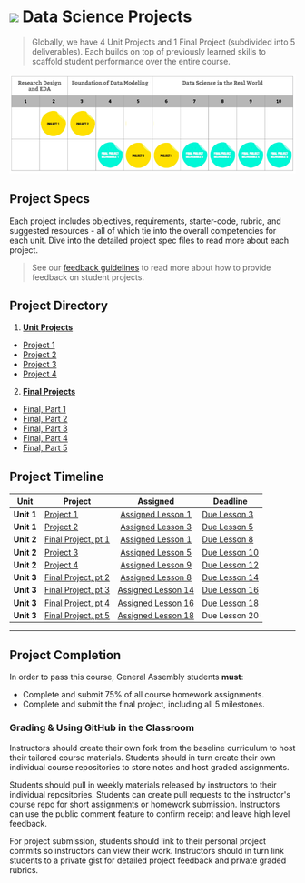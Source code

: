 # ![](https://ga-dash.s3.amazonaws.com/production/assets/logo-9f88ae6c9c3871690e33280fcf557f33.png) Data Science Projects

> Globally, we have 4 Unit Projects and 1 Final Project (subdivided into 5 deliverables). Each builds on top of previously learned skills to scaffold student performance over the entire course.

![Course Overview - Projects](../student-resources/course_overview-projects.png)
## Project Specs

Each project includes objectives, requirements, starter-code, rubric, and suggested resources - all of which tie into the overall competencies for each unit. Dive into the detailed project spec files to read more about each project.

> See our [feedback guidelines](./project-feedback.md) to read more about how to provide feedback on student projects.

## Project Directory

1. **[Unit Projects](./unit-projects/README.md)**
  - [Project 1](./unit-projects/project-01/README.md)
  - [Project 2](./unit-projects/project-02/README.md)
  - [Project 3](./unit-projects/project-03/README.md)
  - [Project 4](./unit-projects/project-04/README.md)


2. **[Final Projects](./final-projects/README.md)**
  - [Final, Part 1](./final-projects/01-lightning-talk/)
  - [Final, Part 2](./final-projects/02-experiment-writeup/README.md)
  - [Final, Part 3](./final-projects/03-exploratory-analysis/README.md)
  - [Final, Part 4](./final-projects/04-notebook-rough-draft/README.md)
  - [Final, Part 5](./final-projects/05-presentation/README.md)


## Project Timeline

| Unit | Project | Assigned | Deadline |
| --- | --- | :---: | --- |
| **Unit 1** | [Project 1](./unit-projects/project-01/README.md) | [Assigned Lesson 1](../lessons/lesson-01/README.md) | [Due Lesson 3](../lessons/lesson-03/README.md) |
| **Unit 1** | [Project 2](./unit-projects/project-02/README.md) | [Assigned Lesson 3](../lessons/lesson-03/README.md) | [Due Lesson 5](../lessons/lesson-05/README.md) |
| **Unit 2** | [Final Project, pt 1](./final-projects/01-lightning-talk/README.md) | [Assigned Lesson 1](../lessons/lesson-01/README.md) | [Due Lesson 8](../lessons/lesson-08/README.md) |
| **Unit 2** | [Project 3](./unit-projects/project-03/README.md) | [Assigned Lesson 5](../lessons/lesson-05/README.md) | [Due Lesson 10](../lessons/lesson-10/README.md) |
| **Unit 2** | [Project 4](./unit-projects/project-04/README.md) | [Assigned Lesson 9](../lessons/lesson-09/README.md) | [Due Lesson 12](../lessons/lesson-12/README.md) |
| **Unit 3** | [Final Project, pt 2](./final-projects/02-experiment-writeup/README.md) | [Assigned Lesson 8](../lessons/lesson-08/README.md) | [Due Lesson 14](../lessons/lesson-14/README.md) |
| **Unit 3** | [Final Project, pt 3](./final-projects/03-exploratory-analysis/README.md) | [Assigned Lesson 14](../lessons/lesson-14/README.md) | [Due Lesson 16](../lessons/lesson-16/README.md) |
| **Unit 3** | [Final Project, pt 4](./final-projects/04-notebook-rough-draft/README.md) | [Assigned Lesson 16](../lessons/lesson-16/README.md) | [Due Lesson 18](../lessons/lesson-18/README.md) |
| **Unit 3** | [Final Project, pt 5](./final-projects/05-presentation/README.md) | [Assigned Lesson 18](../lessons/lesson-18/README.md) | Due Lesson 20 |


---

## Project Completion

In order to pass this course, General Assembly students **must**:

- Complete and submit 75% of all course homework assignments.
- Complete and submit the final project, including all 5 milestones.

### Grading & Using GitHub in the Classroom

Instructors should create their own fork from the baseline curriculum to host their tailored course materials. Students should in turn create their own individual course repositories to store notes and host graded assignments.

Students should pull in weekly materials released by instructors to their individual repositories. Students can create pull requests to the instructor's course repo for short assignments or homework submission. Instructors can use the public comment feature to confirm receipt and leave high level feedback.

For project submission, students should link to their personal project commits so instructors can view their work. Instructors should in turn link students to a private gist for detailed project feedback and private graded rubrics.
